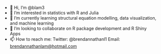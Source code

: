 - 👋 Hi, I’m @blam3
- 👀 I’m interested in statistics with R and Julia
- 🌱 I’m currently learning structural equation modelling, data visualization, and machine learning
- 💞️ I’m looking to collaborate on R package development and R Shiny Apps
- 📫 How to reach me: Twitter: @brendannathanl1  Email: brendannathanlam@hotmail.com

<!---
blam3/blam3 is a ✨ special ✨ repository because its `README.md` (this file) appears on your GitHub profile.
You can click the Preview link to take a look at your changes.
--->
